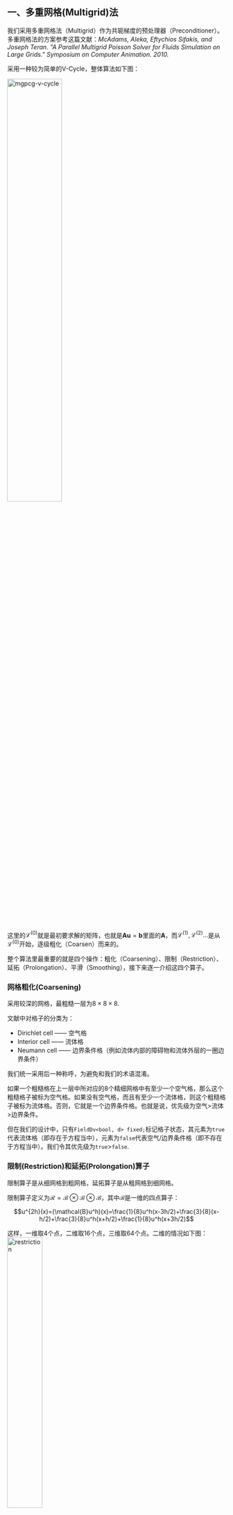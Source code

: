 ## 一、多重网格(Multigrid)法

我们采用多重网格法（Multigrid）作为共轭梯度的预处理器（Preconditioner）。多重网格法的方案参考这篇文献：*McAdams, Aleka, Eftychios Sifakis, and Joseph Teran. "A Parallel Multigrid Poisson Solver for Fluids Simulation on Large Grids." Symposium on Computer Animation. 2010.*

采用一种较为简单的V-Cycle，整体算法如下图：

<img src="./assets/mgpcg-v-cycle.png" width =50% alt="mgpcg-v-cycle" align=center/>

这里的$\mathcal{L}^{(0)}$就是最初要求解的矩阵，也就是$\bm{Au}=\bm{b}$里面的$\bm{A}$，而$\mathcal{L}^{(1)},\mathcal{L}^{(2)}...$是从$\mathcal{L}^{(0)}$开始，逐级粗化（Coarsen）而来的。

整个算法里最重要的就是四个操作：粗化（Coarsening）、限制（Restriction）、延拓（Prolongation）、平滑（Smoothing），接下来逐一介绍这四个算子。

### 网格粗化(Coarsening)

采用较深的网格，最粗糙一层为$8\times8\times8$.

文献中对格子的分类为：
- Dirichlet cell —— 空气格
- Interior cell —— 流体格
- Neumann cell —— 边界条件格（例如流体内部的障碍物和流体外层的一圈边界条件）

我们统一采用后一种称呼，为避免和我们的术语混淆。

如果一个粗糙格在上一层中所对应的8个精细网格中有至少一个空气格，那么这个粗糙格子被标为空气格。如果没有空气格，而且有至少一个流体格，则这个粗糙格子被标为流体格。否则，它就是一个边界条件格。也就是说，优先级为空气>流体>边界条件。

但在我们的设计中，只有`FieldDv<bool, d> fixed;`标记格子状态，其元素为`true`代表流体格（即存在于方程当中），元素为`false`代表空气/边界条件格（即不存在于方程当中）。我们令其优先级为`true`>`false`.

### 限制(Restriction)和延拓(Prolongation)算子

限制算子是从细网格到粗网格，延拓算子是从粗网格到细网格。

限制算子定义为$\mathcal{R}=\mathcal{B}\otimes\mathcal{B}\otimes\mathcal{B}$，其中$\mathcal{B}$是一维的四点算子：

$$u^{2h}(x)=(\mathcal{B}u^h)(x)=\frac{1}{8}u^h(x-3h/2)+\frac{3}{8}(x-h/2)+\frac{3}{8}u^h(x+h/2)+\frac{1}{8}u^h(x+3h/2)$$

这样，一维取4个点，二维取16个点，三维取64个点。二维的情况如下图：
 <img src="./assets/mgpcg-restriction-2d.png" width =40% alt="restriction" align=center/>

延拓算子$\mathcal{P}$的严格定义为$\mathcal{P}^T=8\mathcal{B}\otimes\mathcal{B}\otimes\mathcal{B}$。实际上很简单，细网格上的每一个值就是在粗糙网格上做三线性插值，可以证明二者相等。

### 平滑(Smoothing)算子

平滑算子为阻尼雅可比法（Dampled Jacobi），其中阻尼常数$\omega=2/3$.值得指出的是，在边界条件和边界形状比较复杂的情况下，人们通常会在边界附近做额外的平滑操作。这里我们对空气/边界格附近一定距离内（曼哈顿距离）的流体格子，做若干次Gauss-Seidel迭代。

完整的平滑过程是：先在边界附近做$M$次Gauss-Seidel，然后对整个区域做一次阻尼雅可比迭代，然后再在边界附近做$N$次Gauss-Seidel。

阻尼雅可比迭代和Gauss-Seidel的算法如图：
<img src="./assets/mgpcg-smooth.png" width =50% alt="mgpcg-smooth" align=center/>

注意，这个图里面写的不太明显，其中$u_I$始终是同一个数组。实际上这里表示了雅可比和Gauss-Seidel的最大区别：雅可比迭代中的$\bm{u}$（方程组的解，也就是一般说的$\bm{x}$），始终使用的是上一个迭代的值，而Gauss-Seidel会使用本次迭代刚刚计算出来的新值。因此Gauss-Seidel难以并行，但计算边界区域本来就需要用串行的BFS，所以也就用了串行的Gauss-Seidel。

### 缺陷
这里采用的是简单的V-Cycle，所以有一些问题需要注意。文献中强调，如果想只用多重网格法解方程，则需要在边界附近至少3格宽的区域内做30\~40次Gauss-Seidel迭代（雅可比前后各15\~20次），否则V-Cycle会震荡或发散。

此外，在某些不规则区域上，残差的下降速度会劣化到接近1，这一点在流体模拟中没有什么特别好的办法，但反正多重网格只是一个预处理器，剩下部分都由共轭梯度完成。

###实现优化

**边界处理**

对于某个格子$I^{(l)}$，如果它更粗一层的延拓stencil（也就是用于计算延拓算子的更粗一层的相邻格，二维有9个，三维有27个）中，某个格子的8个子精细格中有至少一个非流体格，就认为它靠近边界，做额外的Gauss-Seidel。这样，边界区域的判断宽度从1到3不等。这里强调一点，延拓stencil的格子都是比这个$I^{(l)}$粗一层的，它们的子精细格和$I^{(l)}$同层。文献中称这样边界宽度为1\~3，但我感觉不对，考虑最极限的对角情况，最大似乎可以到4.

此外，在V-Cycle的前半部分（从细到粗），只在雅可比迭代之后做Gauss-Seidel，在后半部分（从粗到细），只在雅可比迭代之前做Gauss-Seidel。这个次数是平衡多重网格和共轭梯度耗时得来的。而Gauss-Seidel的迭代次数和层数相关：最细一层做$2$次，之后每次加粗，迭代数都乘2（因为需要迭代的格子数变成了原来的1/4），也就是说第$l$层迭代$2^{l+1}$次。

**零猜测**

多重网格法可以看作一个关于$\bm{b}$的线性算子，即$\bm{u}=\mathcal{M}^{-1}\bm{b}$，这里$\mathcal{M}^{-1}$就是多重网格求解器，之所以写成$\mathcal{M}^{-1}$是出于和共轭梯度法描述一致的考虑。而可以发现，我们总是采用零初始解，具体来说，就是V-Cycle的第4步中，$\bm{u}^{(l)}$的初始猜测永远是零，因此这个步骤可以简化，文献称这是V-Cycle最耗时的部分。具体来说，就是把阻尼雅可比迭代写成一个关于$\bm{b}$的确定形式。但这在边界附近无效，需要判断。此外，边界附近的Gauss-Seidel会让上一步中算出的，边界带旁边格子的残差失效，这个需要在Gauss-Seidel之后额外做一步。

注：我们的代码从一开始支持vol，所以似乎不一定支持这种方案，姑且存之。

**红黑分块**
用大小为$4\times 4\times 4$的区域做红黑分块，并行Gauss-Seidel。

## 二、预条件共轭梯度法

### 标准PCG公式1
https://flat2010.github.io/2018/10/26/%E5%85%B1%E8%BD%AD%E6%A2%AF%E5%BA%A6%E6%B3%95%E9%80%9A%E4%BF%97%E8%AE%B2%E4%B9%89/#12-%E9%A2%84%E5%A4%84%E7%90%86
$$
\begin{align}
  r_0&=b-Ax_0\\
  p_0&=M^{-1}r_0\\
  \alpha_k&=\frac{r_k^T M^{-1}r_k}{p_k^T A p_k}\\
  x_{k+1}&=x_k+\alpha_k p_k\\
  r_{k+1}&=r_k-\alpha_k A p_k\\
  \beta_{k+1}&=\frac{r_{k+1}^T M^{-1}r_{k+1}}{r_k^T M^{-1}r_k}\\
  p_{k+1}&=M^{-1}r_{k+1}+\beta_{k+1} p_k
\end{align}
$$

这个$M^{-1}$就是我们的预处理器。注意这个公式里面频繁出现了$M^{-1}r$，在写算法的时候频繁这么做是不经济的。我们记$M^{-1}r_i=z_i$，则公式转变为：

$$
\begin{align}
  r_0&=b-Ax_0\\
  p_0&=z_0=M^{-1}r_0\\
  \alpha_k&=\frac{r_k^T z_k}{p_k^T A p_k}\\
  x_{k+1}&=x_k+\alpha_k p_k\\
  r_{k+1}&=r_k-\alpha_k A p_k\\
  z_{k+1}&=M^{-1}r_{k+1}\\
  \beta_{k+1}&=\frac{r_{k+1}^T z_{k+1}}{r_k^T z_k}\\
  p_{k+1}&=z_{k+1}+\beta_{k+1} p_k
\end{align}
$$

这里补充一句，如果没有preconditioning，那么直接令$M=I$为单位阵就行了。

### 标准PCG公式2：
https://zhuanlan.zhihu.com/p/98642663
这个和上面那个公式的最大区别是，它取的残差是$Ax-b$而不是$b-Ax$.因此，这个式子里面的$r$和$z$和上面式子里面的$r$和$z$刚好差一个负号。但注意，由于$r$和$z$都差了一个负号，所以$\alpha$反而是相同的，二者的$x$和$p$的含义也一样。两个式子里面$\beta$是反的，我怀疑是打错了。
$$
\begin{align}
  r_0&=Ax_0-b\\
  z_0&=M^{-1}r_0\\
  p_0&=-z_0\\
  \alpha_k&=\frac{r_k^T z_k}{p_k^T A p_k}\\
  x_{k+1}&=x_k+\alpha_k p_k\\
  r_{k+1}&=r_k+\alpha_k A p_k\\
  z_{k+1}&=M^{-1}r_{k+1}\\
  \beta_{k+1}&=-\frac{r_{k+1}^T z_{k+1}}{r_k^T z_k}\\
  p_{k+1}&=-z_{k+1}+\beta_{k+1} p_k
\end{align}
$$

### 标准PCG公式1.1
所以我们还是采用公式1里面的形式。注意到$r^Tz$项也经常出现，计算这一项是一个点积，也比较麻烦，故新增一个变量$\gamma_i=r_i^T z_i$，则进一步改写成

$$
\begin{align}
  r_0&=b-Ax_0\\
  p_0&=z_0=M^{-1}r_0\\
  \gamma_0&=r_0^T z_0\\
  \alpha_k&=\frac{\gamma_k}{p_k^T A p_k}\\
  x_{k+1}&=x_k+\alpha_k p_k\\
  r_{k+1}&=r_k-\alpha_k A p_k\\
  z_{k+1}&=M^{-1}r_{k+1}\\
  \gamma_{k+1}&=r_{k+1}^T z_{k+1}\\
  \beta_{k+1}&=\frac{\gamma_{k+1}}{\gamma_k}\\
  p_{k+1}&=z_{k+1}+\beta_{k+1} p_k
\end{align}
$$


### Eigen使用的PCG公式

https://eigen.tuxfamily.org/dox/ConjugateGradient_8h_source.html

$$
\begin{align}
  r_0&=b-Ax_0\\
  p_0&=z_0=M^{-1}r_0\\
  \gamma_0&=r_0^T p_0 (=r_0^T z_0)\\
  Ap_k&=A\cdot p_k\\
  \alpha_k&=\frac{\gamma_k}{p_k^T A p_k}\\
  x_{k+1}&=x_k+\alpha_k p_k\\
  r_{k+1}&=r_k-\alpha_k A p_k\\
  z_{k+1}&=M^{-1}r_{k+1}\\
  \gamma_{k+1}&=r_{k+1}^T z_{k+1}\\
  \beta_{k+1}&=\frac{\gamma_{k+1}}{\gamma_k}\\
  p_{k+1}&=z_{k+1}+\beta_{k+1} p_k
\end{align}
$$

其终止判据有三个：第一是如果$|b|=0$则设$x=0$退出。设阈值$\eta=(\epsilon|b|)^2$，第二个判据是如果$|r_0|^2<\eta$则退出。注意如果不这么做，当初始猜测很准使得$|r_0|\approx 0$的时候，算$\alpha_0$会得到`nan`。第三个判据是在得到$r_{k+1}$之后，如果$|r_{k+1}|^2<\eta$则退出。

其中$A$叫做`mat`，$b$叫做`rhs`，$r$叫做`residual`，$\eta$叫做`threshold`，$Ap$叫做`tmp`，$\gamma$叫做`absNew`.

### 我们使用的PCG公式

这里采用零向量作为初始猜测。

$$
\begin{align}
  r_0&=b\\
  x_0&=0\\
  z_0&=M^{-1}r_0\\
  p_0&=z_0\\
  \gamma_0&=r_0^T z_0\\
  Ap_k&=A\cdot p_k\\
  \alpha_k&=\frac{\gamma_k}{p_k^T A p_k}\\
  x_{k+1}&=x_k+\alpha_k p_k\\
  r_{k+1}&=r_k-\alpha_k A p_k\\
  z_{k+1}&=M^{-1}r_{k+1}\\
  \gamma_{k+1}&=r_{k+1}^T z_{k+1}\\
  \beta_{k+1}&=\frac{\gamma_{k+1}}{\gamma_k}\\
  p_{k+1}&=z_{k+1}+\beta_{k+1} p_k
\end{align}
$$

## 文档作者
王梦迪
